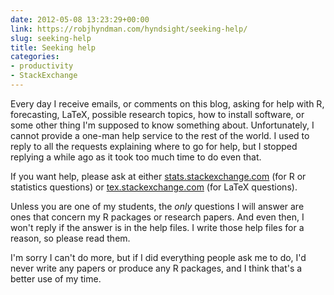 ```yaml
---
date: 2012-05-08 13:23:29+00:00
link: https://robjhyndman.com/hyndsight/seeking-help/
slug: seeking-help
title: Seeking help
categories:
- productivity
- StackExchange
---
```


Every day I receive emails, or comments on this blog, asking for help with R, forecasting, LaTeX, possible research topics, how to install software, or some other thing I'm supposed to know something about. Unfortunately, I cannot provide a one-man help service to the rest of the world. I used to reply to all the requests explaining where to go for help, but I stopped replying a while ago as it took too much time to do even that.

If you want help, please ask at either [stats.stackexchange.com](http://stats.stackexchange.com) (for R or statistics questions) or [tex.stackexchange.com](http://tex.stackexchange.com) (for LaTeX questions).

Unless you are one of my students, the _only_ questions I will answer are ones that concern my R packages or research papers. And even then, I won't reply if the answer is in the help files. I write those help files for a reason, so please read them.

I'm sorry I can't do more, but if I did everything people ask me to do, I'd never write any papers or produce any R packages, and I think that's a better use of my time.

